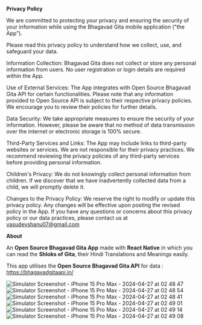 **Privacy Policy**

We are committed to protecting your privacy and ensuring the security of your information while using the Bhagavad Gita mobile application ("the App").

Please read this privacy policy to understand how we collect, use, and safeguard your data.

Information Collection: Bhagavad Gita does not collect or store any personal information from users. No user registration or login details are required within the App.

Use of External Services: The App integrates with Open Source Bhagavad Gita API for certain functionalities. Please note that any information provided to Open Source API is subject to their respective privacy policies. We encourage you to review their policies for further details.

Data Security: We take appropriate measures to ensure the security of your information. However, please be aware that no method of data transmission over the internet or electronic storage is 100% secure.

Third-Party Services and Links: The App may include links to third-party websites or services. We are not responsible for their privacy practices. We recommend reviewing the privacy policies of any third-party services before providing personal information.

Children's Privacy: We do not knowingly collect personal information from children. If we discover that we have inadvertently collected data from a child, we will promptly delete it.

Changes to the Privacy Policy: We reserve the right to modify or update this privacy policy. Any changes will be effective upon posting the revised policy in the App. If you have any questions or concerns about this privacy policy or our data practices, please contact us at vasudevshanu07@gmail.com

**About**

An **Open Source Bhagavad Gita App** made with **React Native** in which you can read the **Shloks of Gita**, their Hindi Translations and Meanings easily. 

This app utilises the **Open Source Bhagavad Gita API** for data : https://bhagavadgitaapi.in/


![Simulator Screenshot - iPhone 15 Pro Max - 2024-04-27 at 02 48 47](https://github.com/Harsh-apk/BhagavadGita/assets/129182272/bc23c407-3f69-4d2c-a6b8-8fde734682bd)
![Simulator Screenshot - iPhone 15 Pro Max - 2024-04-27 at 02 48 54](https://github.com/Harsh-apk/BhagavadGita/assets/129182272/4726e7cb-4c6f-4df0-adaa-51b0d164e496)
![Simulator Screenshot - iPhone 15 Pro Max - 2024-04-27 at 02 48 41](https://github.com/Harsh-apk/BhagavadGita/assets/129182272/d0bffacb-426c-437b-a691-f7f6d3d29543)
![Simulator Screenshot - iPhone 15 Pro Max - 2024-04-27 at 02 49 01](https://github.com/Harsh-apk/BhagavadGita/assets/129182272/f0fc0668-1a30-4f42-a81c-01f0ccea70a7)
![Simulator Screenshot - iPhone 15 Pro Max - 2024-04-27 at 02 49 14](https://github.com/Harsh-apk/BhagavadGita/assets/129182272/0b1027e6-28b5-46f6-a956-625202e242d1)
![Simulator Screenshot - iPhone 15 Pro Max - 2024-04-27 at 02 49 08](https://github.com/Harsh-apk/BhagavadGita/assets/129182272/ea2afc9c-c889-46d7-a728-0e52aad8462d)
